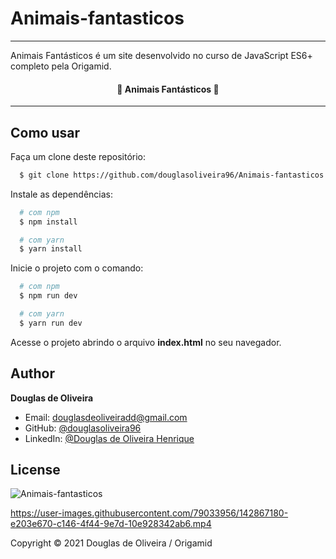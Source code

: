 # Animais-fantasticos
**** 
Animais Fantásticos é um site desenvolvido no curso de JavaScript ES6+ completo pela Origamid.

<h4 align="center"> 
	🚧  Animais Fantásticos 🚀
</h4>

****

## Como usar

Faça um clone deste repositório:

```sh
  $ git clone https://github.com/douglasoliveira96/Animais-fantasticos
```

Instale as dependências:

```sh
  # com npm
  $ npm install

  # com yarn
  $ yarn install
```

Inicie o projeto com o comando:

```sh
  # com npm
  $ npm run dev

  # com yarn
  $ yarn run dev
```

Acesse o projeto abrindo o arquivo **index.html** no seu navegador.

## Author

**Douglas de Oliveira**

- Email: douglasdeoliveiradd@gmail.com
- GitHub: [@douglasoliveira96](https://github.com/douglasoliveira96)
- LinkedIn: [@Douglas de Oliveira Henrique](https://www.linkedin.com/in/douglas-de-oliveira-henrique-9b2b31176/)

## License

![Animais-fantasticos](https://user-images.githubusercontent.com/79033956/142867677-bccea102-1341-4188-9fd0-c36c6765416f.jpg)

https://user-images.githubusercontent.com/79033956/142867180-e203e670-c146-4f44-9e7d-10e928342ab6.mp4

Copyright © 2021 Douglas de Oliveira / Origamid



